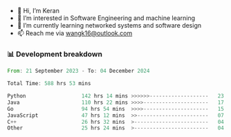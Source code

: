 - 👋 Hi, I’m Keran
- 👀 I’m interested in Software Engineering and machine learning
- 🌱 I’m currently learning networked systems and software design
- 📫 Reach me via wangk16@outlook.com


###  📊 Development breakdown
<!--START_SECTION:waka-->

```rust
From: 21 September 2023 - To: 04 December 2024

Total Time: 588 hrs 53 mins

Python                  142 hrs 14 mins >>>>>>-------------------   23.16 %
Java                    110 hrs 22 mins >>>>---------------------   17.97 %
Go                      94 hrs 54 mins  >>>>---------------------   15.45 %
JavaScript              47 hrs 12 mins  >>-----------------------   07.69 %
C++                     26 hrs 32 mins  >------------------------   04.32 %
Other                   25 hrs 24 mins  >------------------------   04.14 %
```

<!--END_SECTION:waka-->

<!---
keran-w/keran-w is a ✨ special ✨ repository because its `README.md` (this file) appears on your GitHub profile.
You can click the Preview link to take a look at your changes.
--->
